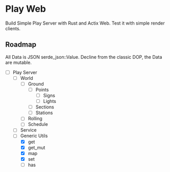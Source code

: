# Play Web
Build Simple Play Server with Rust and Actix Web.
Test it with simple render clients.

## Roadmap
All Data is JSON serde_json::Value. Decline from the classic DOP, the Data are mutable.

- [ ] Play Server
  - [ ] World
    - [ ] Ground
      - [ ] Points
        - [ ] Signs
        - [ ] Lights
      - [ ] Sections
      - [ ] Stations
    - [ ] Rolling
    - [ ] Schedule
  - [ ] Service
  - [ ] Generic Utils
    - [X] get
    - [X] get_mut
    - [X] map
    - [X] set
    - [ ] has
